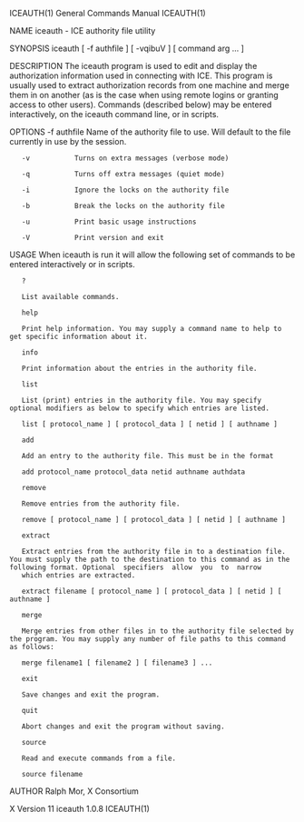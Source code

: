 ICEAUTH(1)                                                                                 General Commands Manual                                                                                 ICEAUTH(1)

NAME
       iceauth - ICE authority file utility

SYNOPSIS
       iceauth [ -f authfile ] [ -vqibuV ] [ command arg ... ]

DESCRIPTION
       The  iceauth  program is used to edit and display the authorization information used in connecting with ICE.  This program is usually used to extract authorization records from one machine and merge
       them in on another (as is the case when using remote logins or granting access to other users).  Commands (described below) may be entered interactively, on the iceauth command line, or in scripts.

OPTIONS
       -f authfile  Name of the authority file to use. Will default to
                    the file currently in use by the session.

       -v           Turns on extra messages (verbose mode)

       -q           Turns off extra messages (quiet mode)

       -i           Ignore the locks on the authority file

       -b           Break the locks on the authority file

       -u           Print basic usage instructions

       -V           Print version and exit

USAGE
       When iceauth is run it will allow the following set of commands to be entered interactively or in scripts.

       ?

       List available commands.

       help

       Print help information. You may supply a command name to help to get specific information about it.

       info

       Print information about the entries in the authority file.

       list

       List (print) entries in the authority file. You may specify optional modifiers as below to specify which entries are listed.

       list [ protocol_name ] [ protocol_data ] [ netid ] [ authname ]

       add

       Add an entry to the authority file. This must be in the format

       add protocol_name protocol_data netid authname authdata

       remove

       Remove entries from the authority file.

       remove [ protocol_name ] [ protocol_data ] [ netid ] [ authname ]

       extract

       Extract entries from the authority file in to a destination file. You must supply the path to the destination to this command as in the following format. Optional  specifiers  allow  you  to  narrow
       which entries are extracted.

       extract filename [ protocol_name ] [ protocol_data ] [ netid ] [ authname ]

       merge

       Merge entries from other files in to the authority file selected by the program. You may supply any number of file paths to this command as follows:

       merge filename1 [ filename2 ] [ filename3 ] ...

       exit

       Save changes and exit the program.

       quit

       Abort changes and exit the program without saving.

       source

       Read and execute commands from a file.

       source filename

AUTHOR
       Ralph Mor, X Consortium

X Version 11                                                                                    iceauth 1.0.8                                                                                      ICEAUTH(1)
